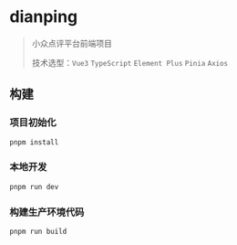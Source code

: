# dianping

> 小众点评平台前端项目
>
> 技术选型：`Vue3` `TypeScript` `Element Plus` `Pinia` `Axios`

## 构建

### 项目初始化

```sh
pnpm install
```

### 本地开发

```sh
pnpm run dev
```

### 构建生产环境代码

```sh
pnpm run build
```
